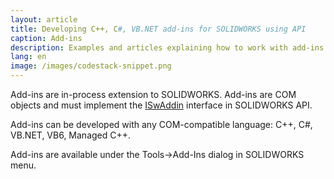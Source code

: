 ```yaml
---
layout: article
title: Developing C++, C#, VB.NET add-ins for SOLIDWORKS using API
caption: Add-ins
description: Examples and articles explaining how to work with add-ins in SOLIDWORKS
lang: en
image: /images/codestack-snippet.png
---
```

Add-ins are in-process extension to SOLIDWORKS. Add-ins are COM objects and must implement the [ISwAddin](http://help.solidworks.com/2012/english/api/swpublishedapi/solidworks.interop.swpublished~solidworks.interop.swpublished.iswaddin.html) interface in SOLIDWORKS API.

Add-ins can be developed with any COM-compatible language: C++, C#, VB.NET, VB6, Managed C++.

Add-ins are available under the Tools->Add-Ins dialog in SOLIDWORKS menu.